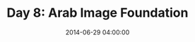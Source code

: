 ---
permalink: /jekyll/update/2014/06/29/day8
redirect_to: http://arounddh.elotroalex.com/jekyll/update/2014/06/29/day8
layout: base_redirect
title:  "Day 8: Arab Image Foundation"
date:   2014-06-29 04:00:00
categories: jekyll update
---